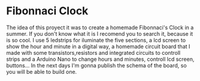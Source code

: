 # Fibonnaci Clock

The idea of this proyect it was to create a homemade Fibonnaci's Clock in a summer. If you don't know what it is I recomend you to search it, because it is so cool.
I use 5 ledstrips for iluminate the five sections, a lcd screen to show the hour and minute in a digital way, a homemade circuit board that I made with some transistors,resistors and integrated circuits to controll  strips and a Arduino Nano to change hours and minutes, controll lcd screen, buttons...
In the next days I'm gonna publish the schema of the board, so you will be able to build one. 


